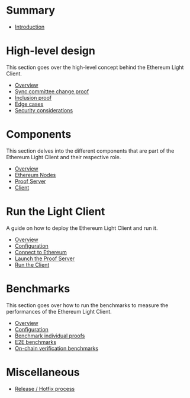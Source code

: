 # Summary

- [Introduction](./README.md)

# High-level design

This section goes over the high-level concept behind the Ethereum Light Client.

- [Overview](./design/overview.md)
- [Sync committee change proof](./design/committee_change_proof.md)
- [Inclusion proof](./design/inclusion_proof.md)
- [Edge cases](./design/edge_cases.md)
- [Security considerations](./design/security.md)

# Components

This section delves into the different components that are part of the Ethereum Light Client and their respective role.

- [Overview](./components/overview.md)
- [Ethereum Nodes](./components/eth_nodes.md)
- [Proof Server](./components/proof_server.md)
- [Client](./components/client.md)

# Run the Light Client

A guide on how to deploy the Ethereum Light Client and run it.

- [Overview](./run/overview.md)
- [Configuration](./run/configuration.md)
- [Connect to Ethereum](./run/eth_connection.md)
- [Launch the Proof Server](./run/setup_proof_server.md)
- [Run the Client](./run/setup_client.md)

# Benchmarks

This section goes over how to run the benchmarks to measure the performances of the Ethereum Light Client.

- [Overview](./benchmark/overview.md)
- [Configuration](./benchmark/configuration.md)
- [Benchmark individual proofs](./benchmark/proof.md)
- [E2E benchmarks](./benchmark/e2e.md)
- [On-chain verification benchmarks](./benchmark/on_chain.md)

# Miscellaneous

- [Release / Hotfix process](./misc/release.md)
